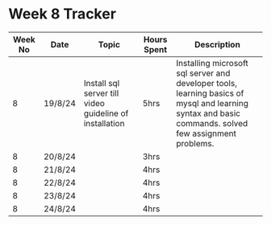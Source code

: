 # Week 8 Tracker

| Week No | Date    | Topic                                   | Hours Spent | Description                                                                                                                                                                        |
| ------- | ------- | --------------------------------------- | ----------- | ---------------------------------------------------------------------------------------------------------------------------------------------------------------------------------- |
| 8       |19/8/24 | Install sql server till video guideline of installation | 5hrs        | Installing microsoft sql server and developer tools, learning basics of mysql and learning syntax and basic commands. solved few assignment problems. |
| 8       |20/8/24 |                                         | 3hrs        |
| 8       | 21/8/24 |                                         | 4hrs        |
| 8       | 22/8/24 |                                         | 4hrs        |
| 8       | 23/8/24 |                                         | 4hrs        |
| 8       | 24/8/24  |                                         | 4hrs        |

